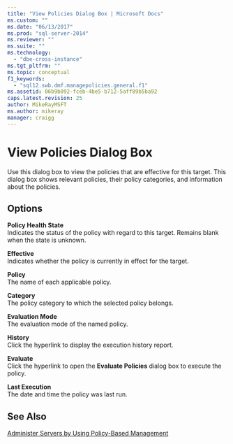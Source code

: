 ```yaml
---
title: "View Policies Dialog Box | Microsoft Docs"
ms.custom: ""
ms.date: "06/13/2017"
ms.prod: "sql-server-2014"
ms.reviewer: ""
ms.suite: ""
ms.technology: 
  - "dbe-cross-instance"
ms.tgt_pltfrm: ""
ms.topic: conceptual
f1_keywords: 
  - "sql12.swb.dmf.managepolicies.general.f1"
ms.assetid: 06b9b092-fceb-4be5-b712-5aff89b5ba92
caps.latest.revision: 25
author: MikeRayMSFT
ms.author: mikeray
manager: craigg
---
```

# View Policies Dialog Box
  Use this dialog box to view the policies that are effective for this target. This dialog box shows relevant policies, their policy categories, and information about the policies.  
  
## Options  
 **Policy Health State**  
 Indicates the status of the policy with regard to this target. Remains blank when the state is unknown.  
  
 **Effective**  
 Indicates whether the policy is currently in effect for the target.  
  
 **Policy**  
 The name of each applicable policy.  
  
 **Category**  
 The policy category to which the selected policy belongs.  
  
 **Evaluation Mode**  
 The evaluation mode of the named policy.  
  
 **History**  
 Click the hyperlink to display the execution history report.  
  
 **Evaluate**  
 Click the hyperlink to open the **Evaluate Policies** dialog box to execute the policy.  
  
 **Last Execution**  
 The date and time the policy was last run.  
  
## See Also  
 [Administer Servers by Using Policy-Based Management](administer-servers-by-using-policy-based-management.md)  
  
  
